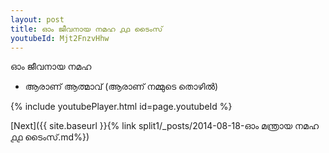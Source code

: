 ```yaml
---
layout: post
title: ഓം ജീവനായ നമഹ ൧൧ ടൈംസ്
youtubeId: Mjt2FnzvHhw
---
```

 
 
 ഓം ജീവനായ നമഹ 
 
 -  ആരാണ് ആത്മാവ് (ആരാണ് നമ്മുടെ തൊഴിൽ) 
 
  
 
  
 
 
 
 
 
 


{% include youtubePlayer.html id=page.youtubeId %}
 
[Next]({{ site.baseurl }}{% link  split1/_posts/2014-08-18-ഓം മന്ത്രായ നമഹ ൧൧ ടൈംസ്.md%})
 
